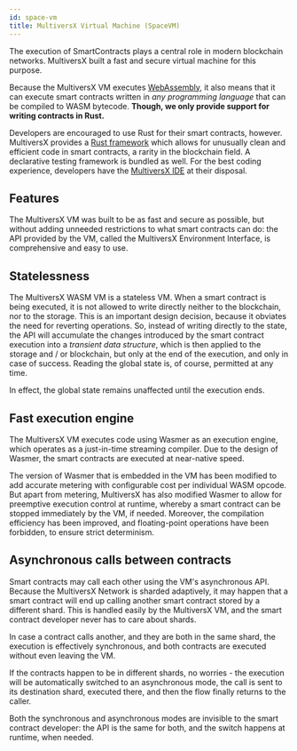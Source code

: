 ```yaml
---
id: space-vm
title: MultiversX Virtual Machine (SpaceVM)
---
```


The execution of SmartContracts plays a central role in modern blockchain networks. MultiversX built a fast and secure virtual machine for this purpose.

Because the MultiversX VM executes [WebAssembly](https://en.wikipedia.org/wiki/WebAssembly), it also means that it can execute smart contracts written in _any programming language_ that can be compiled to WASM bytecode. **Though, we only provide support for writing contracts in Rust.**

Developers are encouraged to use Rust for their smart contracts, however. MultiversX provides a [Rust framework](https://github.com/multiversx/mx-sdk-rs) which allows for unusually clean and efficient code in smart contracts, a rarity in the blockchain field. A declarative testing framework is bundled as well. For the best coding experience, developers have the [MultiversX IDE](https://marketplace.visualstudio.com/items?itemName=Elrond.vscode-elrond-ide) at their disposal.

[comment]: # (mx-context-auto)

## **Features**

The MultiversX VM was built to be as fast and secure as possible, but without adding unneeded restrictions to what smart contracts can do: the API provided by the VM, called the MultiversX Environment Interface, is comprehensive and easy to use.

[comment]: # (mx-context-auto)

## **Statelessness**

The MultiversX WASM VM is a stateless VM. When a smart contract is being executed, it is not allowed to write directly neither to the blockchain, nor to the storage. This is an important design decision, because it obviates the need for reverting operations. So, instead of writing directly to the state, the API will accumulate the changes introduced by the smart contract execution into a _transient data structure_, which is then applied to the storage and / or blockchain, but only at the end of the execution, and only in case of success. Reading the global state is, of course, permitted at any time.

In effect, the global state remains unaffected until the execution ends.

[comment]: # (mx-context-auto)

## **Fast execution engine**

The MultiversX VM executes code using Wasmer as an execution engine, which operates as a just-in-time streaming compiler. Due to the design of Wasmer, the smart contracts are executed at near-native speed.

The version of Wasmer that is embedded in the VM has been modified to add accurate metering with configurable cost per individual WASM opcode. But apart from metering, MultiversX has also modified Wasmer to allow for preemptive execution control at runtime, whereby a smart contract can be stopped immediately by the VM, if needed. Moreover, the compilation efficiency has been improved, and floating-point operations have been forbidden, to ensure strict determinism.

[comment]: # (mx-context-auto)

## **Asynchronous calls between contracts**

Smart contracts may call each other using the VM's asynchronous API. Because the MultiversX Network is sharded adaptively, it may happen that a smart contract will end up calling another smart contract stored by a different shard. This is handled easily by the MultiversX VM, and the smart contract developer never has to care about shards.

In case a contract calls another, and they are both in the same shard, the execution is effectively synchronous, and both contracts are executed without even leaving the VM.

If the contracts happen to be in different shards, no worries - the execution will be automatically switched to an asynchronous mode, the call is sent to its destination shard, executed there, and then the flow finally returns to the caller.

Both the synchronous and asynchronous modes are invisible to the smart contract developer: the API is the same for both, and the switch happens at runtime, when needed.
